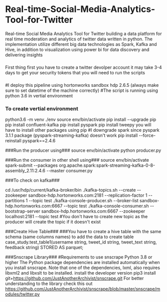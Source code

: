 # Real-time-Social-Media-Analytics-Tool-for-Twitter
Real-time Social Media Analytics Tool for Twitter building a data platform for real time moderation and analytics of twitter data written in python. The implementation utilize different big data technologies as Spark, Kafka and Hive, in addition to visualization using power bi for data discovery and delivering insights

###
First thing first you have to create a twitter devolper account it may take 3-4 days to get your security tokens that you will need to run the scripts
###

#I deploy this pipeline using hortonworks sandbox hdp 2.6.5 (always make sure to set datetime of the machine correctly)
#The script is running using python 3.6 in vertial environment
### To create vertial environment ###
python3.6 -m venv ./env
source env/bin/activate
pip install --upgrade pip
pip install confluent-kafka
pip install pyspark
pip install tweepy
you will have to install other packages using pip
#I downgrade spark since pyspark 3.1.1 package (pyspark-streaming-kafka) doesn't work 
pip install --force-reinstall pyspark==2.4.6

###Run the producer using###
source env/bin/activate
python producer.py

###Run the consumer in other shell using###
source env/bin/activate
spark-submit --packages org.apache.spark:spark-streaming-kafka-0-8-assembly_2.11:2.4.6  --master consumer.py

###To check on kafka###

cd /usr/hdp/current/kafka-broker/bin
./kafka-topics.sh --create --zookeeper sandbox-hdp.hortonworks.com:2181 --replication-factor 1 --partitions 1 --topic test
./kafka-console-producer.sh  --broker-list sandbox-hdp.hortonworks.com:6667 --topic test
./kafka-console-consumer.sh --bootstrap-server sandbox-hdp.hortonworks.com:6667 --zookeeper localhost:2181 --topic test
#You don't have to create new topic as the producer will create the topic if it doesn't exist

###Create Hive Table###
###You have to create a hive table with the same schema (same columns names) to add the data to
create table case_study.test_table1(username string, tweet_id string, tweet_text string, feedback string) STORED AS parquet;

###Snscrape Library###
#Requirements to use snscrape
Python 3.8 or higher
The Python package dependencies are installed automatically when you install snscrape.
Note that one of the dependencies, lxml, also requires libxml2 and libxslt to be installed.
install the developer version 
pip3 install git+https://github.com/JustAnotherArchivist/snscrape.git
For better understanding to the library check this out
https://github.com/JustAnotherArchivist/snscrape/blob/master/snscrape/modules/twitter.py

